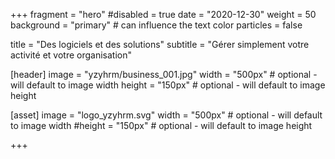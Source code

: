 +++
fragment = "hero"
#disabled = true
date = "2020-12-30"
weight = 50
background = "primary" # can influence the text color
particles = false

title = "Des logiciels et des solutions"
subtitle = "Gérer simplement votre activité et votre organisation"

[header]
  image = "yzyhrm/business_001.jpg"
  width = "500px" # optional - will default to image width
  height = "150px" # optional - will default to image height

[asset]
  image = "logo_yzyhrm.svg"
  width = "500px" # optional - will default to image width
  #height = "150px" # optional - will default to image height

+++
